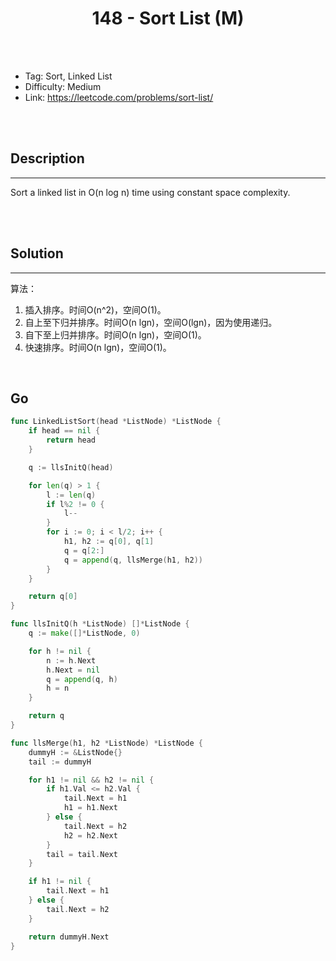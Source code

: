# <center>148 - Sort List (M)</center> 



<br></br>

* Tag: Sort, Linked List
* Difficulty: Medium
* Link: https://leetcode.com/problems/sort-list/

<br></br>



## Description
----
Sort a linked list in O(n log n) time using constant space complexity.

<br></br>



## Solution
----
算法：
1. 插入排序。时间O(n^2)，空间O(1)。
2. 自上至下归并排序。时间O(n lgn)，空间O(lgn)，因为使用递归。
3. 自下至上归并排序。时间O(n lgn)，空间O(1)。
4. 快速排序。时间O(n lgn)，空间O(1)。

<br>


## Go
```go
func LinkedListSort(head *ListNode) *ListNode {
	if head == nil {
		return head
	}

	q := llsInitQ(head)

	for len(q) > 1 {
		l := len(q)
		if l%2 != 0 {
			l--
		}
		for i := 0; i < l/2; i++ {
			h1, h2 := q[0], q[1]
			q = q[2:]
			q = append(q, llsMerge(h1, h2))
		}
	}

	return q[0]
}

func llsInitQ(h *ListNode) []*ListNode {
	q := make([]*ListNode, 0)

	for h != nil {
		n := h.Next
		h.Next = nil
		q = append(q, h)
		h = n
	}

	return q
}

func llsMerge(h1, h2 *ListNode) *ListNode {
	dummyH := &ListNode{}
	tail := dummyH

	for h1 != nil && h2 != nil {
		if h1.Val <= h2.Val {
			tail.Next = h1
			h1 = h1.Next
		} else {
			tail.Next = h2
			h2 = h2.Next
		}
		tail = tail.Next
	}

	if h1 != nil {
		tail.Next = h1
	} else {
		tail.Next = h2
	}

	return dummyH.Next
}
```

